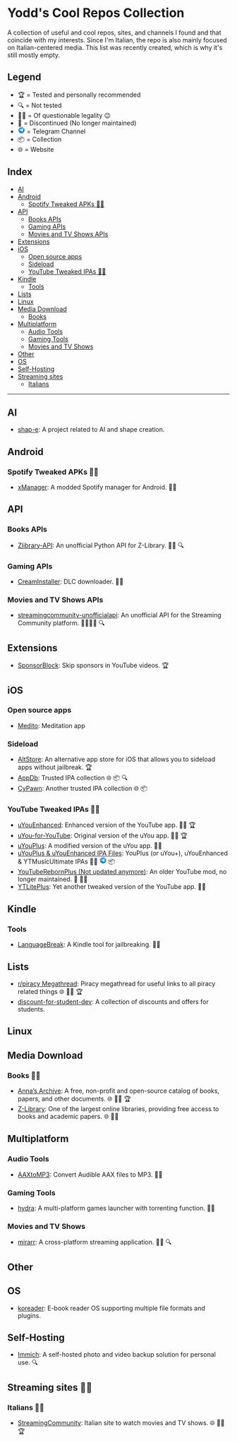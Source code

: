# Yodd's Cool Repos Collection
A collection of useful and cool repos, sites, and channels I found and that coincide with my interests. Since I'm Italian, the repo is also mainly focused on Italian-centered media. This list was recently created, which is why it's still mostly empty.

## Legend
- 🏆 = Tested and personally recommended
- 🔍 = Not tested
- 🏴‍☠️ = Of questionable legality 😉
- 🛑 = Discontinued (No longer maintained)
- <img src="assets/telegram.svg" alt="Telegram" width="16" height="16"> = Telegram Channel
- 📦 = Collection
- 🌐 = Website

## Index
- [AI](#ai)
- [Android](#android)
  - [Spotify Tweaked APKs 🏴‍☠️](#spotify-tweaked-apks-)
- [API](#api)
  - [Books APIs](#books-apis)
  - [Gaming APIs](#gaming-apis)
  - [Movies and TV Shows APIs](#movies-and-tv-shows-apis)
- [Extensions](#extensions)
- [iOS](#ios)
  - [Open source apps](#open-source-apps)
  - [Sideload](#sideload)
  - [YouTube Tweaked IPAs 🏴‍☠️](#youtube-tweaked-ipas-)
- [Kindle](#kindle)
  - [Tools](#tools)
- [Lists](#lists)
- [Linux](#linux)
- [Media Download](#media-download)
  - [Books](#books)
- [Multiplatform](#multiplatform)
  - [Audio Tools](#audio-tools)
  - [Gaming Tools](#gaming-tools)
  - [Movies and TV Shows](#movies-and-tv-shows)
- [Other](#other)
- [OS](#os)
- [Self-Hosting](#self-hosting)
- [Streaming sites](#streaming-sites)
  - [Italians](#italians)

---

## AI
- [shap-e](https://github.com/openai/shap-e): A project related to AI and shape creation.

## Android
### Spotify Tweaked APKs 🏴‍☠️
- [xManager](https://github.com/Team-xManager/xManager): A modded Spotify manager for Android. 🏴‍☠️ 

## API
### Books APIs
- [Zlibrary-API](https://github.com/bipinkrish/Zlibrary-API): An unofficial Python API for Z-Library. 🏴‍☠️ 🔍
### Gaming APIs
- [CreamInstaller](https://github.com/pointfeev/CreamInstaller): DLC downloader. 🏴‍☠️
### Movies and TV Shows APIs
- [streamingcommunity-unofficialapi](https://github.com/Blu-Tiger/streamingcommunity-unofficialapi): An unofficial API for the Streaming Community platform. 🏴‍☠️🇮🇹 🔍

## Extensions
- [SponsorBlock](https://github.com/ajayyy/SponsorBlock): Skip sponsors in YouTube videos. 🏆

## iOS
### Open source apps
- [Medito](https://github.com/meditohq/medito-app): Meditation app

### Sideload
- [AltStore](https://github.com/altstoreio/AltStore): An alternative app store for iOS that allows you to sideload apps without jailbreak. 🏆
- [AppDb](https://appdb.to): Trusted IPA collection 🌐 📦 🔍
- [CyPawn](https://ipa.cypwn.xyz/): Another trusted IPA collection 🌐 📦

### YouTube Tweaked IPAs 🏴‍☠️
- [uYouEnhanced](https://github.com/arichornloverALT/uYouEnhanced): Enhanced version of the YouTube app. 🏴‍☠️ 🏆
- [uYou-for-YouTube](https://github.com/MiRO92/uYou-for-YouTube-OG): Original version of the uYou app. 🏴‍☠️ 🏆
- [uYouPlus](https://github.com/qnblackcat/uYouPlus): A modified version of the uYou app. 🏴‍☠️
- [uYouPlus & uYouEnhanced IPA Files](https://t.me/uyouplusipa): YouPlus (or uYou+), uYouEnhanced & YTMusicUltimate IPAs 🏴‍☠️ <img src="assets/telegram.svg" alt="Telegram" width="16" height="16"> 📦 
- [YouTubeRebornPlus (Not updated anymore)](https://github.com/arichornlover/YouTubeRebornPlus): An older YouTube mod, no longer maintained. 🛑 🏴‍☠️
- [YTLitePlus](https://github.com/YTLitePlus/YTLitePlus): Yet another tweaked version of the YouTube app. 🏴‍☠️

## Kindle
### Tools 
- [LanguageBreak](https://github.com/notmarek/LanguageBreak): A Kindle tool for jailbreaking. 🏴‍☠️

## Lists
- [r/piracy Megathread](https://www.reddit.com/r/Piracy/wiki/megathread/): Piracy megathread for useful links to all piracy related things 🌐 🏴‍☠️ 🏆
- [discount-for-student-dev](https://github.com/AchoArnold/discount-for-student-dev): A collection of discounts and offers for students.

## Linux

## Media Download
### Books 🏴‍☠️
- [Anna’s Archive](https://annas-archive.org): A free, non-profit and open-source catalog of books, papers, and other documents. 🌐 🏴‍☠️ 🏆
- [Z-Library](https://singlelogin.re): One of the largest online libraries, providing free access to books and academic papers. 🌐 🏴‍☠️

## Multiplatform
### Audio Tools
- [AAXtoMP3](https://github.com/KrumpetPirate/AAXtoMP3): Convert Audible AAX files to MP3. 🏴‍☠️
### Gaming Tools
- [hydra](https://github.com/hydralauncher/hydra): A multi-platform games launcher with torrenting function. 🏴‍☠️
### Movies and TV Shows 
- [mirarr](https://github.com/mirarr-app/mirarr): A cross-platform streaming application. 🏴‍☠️ 🔍 

## Other

## OS
- [koreader](https://github.com/koreader/koreader): E-book reader OS supporting multiple file formats and plugins.

## Self-Hosting
- [Immich](https://github.com/immich-app/immich): A self-hosted photo and video backup solution for personal use. 🔍

## Streaming sites 🏴‍☠️
### Italians 🏴‍☠️
- [StreamingCommunity](https://StreamingCommunity.computer): Italian site to watch movies and TV shows. 🌐 🏴‍☠️ 🏆 
